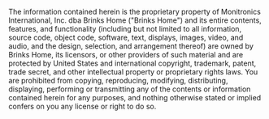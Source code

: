 The information contained herein is the proprietary property of Monitronics International, Inc. dba Brinks Home ("Brinks Home") and its entire contents, features, and functionality (including but not limited to all information, source code, object code, software, text, displays, images, video, and audio, and the design, selection, and arrangement thereof) are owned by Brinks Home, its licensors, or other providers of such material and are protected by United States and international copyright, trademark, patent, trade secret, and other intellectual property or proprietary rights laws. You are prohibited from copying, reproducing, modifying, distributing, displaying, performing or transmitting any of the contents or information contained herein for any purposes, and nothing otherwise stated or implied confers on you any license or right to do so.